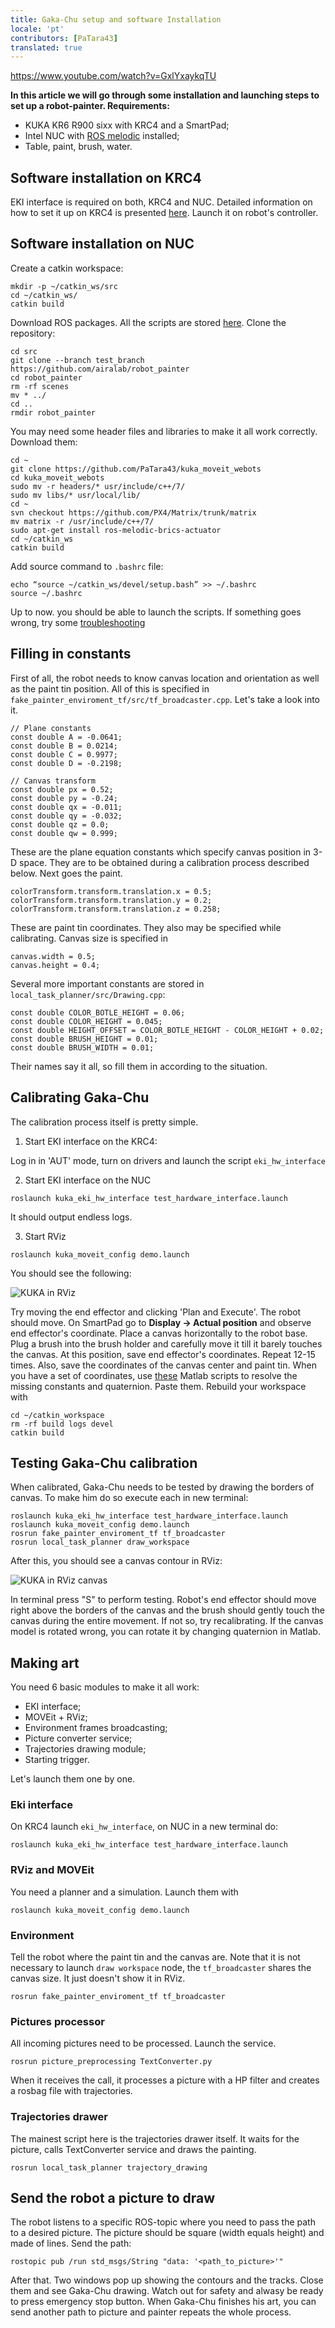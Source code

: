 ```yaml
---
title: Gaka-Chu setup and software Installation
locale: 'pt' 
contributors: [PaTara43]
translated: true
---
```


https://www.youtube.com/watch?v=GxlYxaykqTU

**In this article we will go through some installation and launching steps to set up a robot-painter. Requirements:**
- KUKA KR6 R900 sixx with KRC4 and a SmartPad;
- Intel NUC with [ROS melodic](http://wiki.ros.org/melodic/Installation/Ubuntu) installed;
- Table, paint, brush, water.

## Software installation on KRC4
EKI interface is required on both, KRC4 and NUC. Detailed information on how to set it up on KRC4 is presented [here](https://github.com/AlexeiOvcharov/kuka_experimental/tree/a915bf4e932990379c84164713e7ae11a24a2a13/kuka_eki_hw_interface/krl). Launch it on robot's controller.

## Software installation on NUC
Create a catkin workspace:
```
mkdir -p ~/catkin_ws/src
cd ~/catkin_ws/
catkin build
```
Download ROS packages. All the scripts are stored [here](https://github.com/airalab/robot_painter/tree/test_branch). Clone the repository:
```
cd src
git clone --branch test_branch https://github.com/airalab/robot_painter
cd robot_painter
rm -rf scenes
mv * ../
cd ..
rmdir robot_painter
```
You may need some header files and libraries to make it all work correctly. Download them:
```
cd ~
git clone https://github.com/PaTara43/kuka_moveit_webots
cd kuka_moveit_webots
sudo mv -r headers/* usr/include/c++/7/
sudo mv libs/* usr/local/lib/
cd ~
svn checkout https://github.com/PX4/Matrix/trunk/matrix
mv matrix -r /usr/include/c++/7/
sudo apt-get install ros-melodic-brics-actuator
cd ~/catkin_ws
catkin build
```
Add source command to `.bashrc` file:
```
echo “source ~/catkin_ws/devel/setup.bash” >> ~/.bashrc
source ~/.bashrc
```
Up to now. you should be able to launch the scripts. If something goes wrong, try some [troubleshooting](https://github.com/airalab/robot_painter/issues)

## Filling in constants
First of all, the robot needs to know canvas location and orientation as well as the paint tin position. All of this is specified in `fake_painter_enviroment_tf/src/tf_broadcaster.cpp`. Let's take a look into it.
```
// Plane constants
const double A = -0.0641;
const double B = 0.0214;
const double C = 0.9977;
const double D = -0.2198;

// Canvas transform
const double px = 0.52;
const double py = -0.24;
const double qx = -0.011;
const double qy = -0.032;
const double qz = 0.0;
const double qw = 0.999;
```
These are the plane equation constants which specify canvas position in 3-D space. They are to be obtained during a calibration process described below. Next goes the paint.
```
colorTransform.transform.translation.x = 0.5;
colorTransform.transform.translation.y = 0.2;
colorTransform.transform.translation.z = 0.258;
```
These are paint tin coordinates. They also may be specified while calibrating. Canvas size is specified in
```
canvas.width = 0.5;
canvas.height = 0.4;
```
Several more important constants are stored in `local_task_planner/src/Drawing.cpp`:
```
const double COLOR_BOTLE_HEIGHT = 0.06;
const double COLOR_HEIGHT = 0.045;
const double HEIGHT_OFFSET = COLOR_BOTLE_HEIGHT - COLOR_HEIGHT + 0.02;
const double BRUSH_HEIGHT = 0.01;
const double BRUSH_WIDTH = 0.01;
```
Their names say it all, so fill them in according to the situation.

## Calibrating Gaka-Chu
The calibration process itself is pretty simple.

1) Start EKI interface on the KRC4:

Log in in 'AUT' mode, turn on drivers and launch the script `eki_hw_interface`

2) Start EKI interface on the NUC
```
roslaunch kuka_eki_hw_interface test_hardware_interface.launch
```
It should output endless logs.

3) Start RViz
```
roslaunch kuka_moveit_config demo.launch
```
You should see the following:

![KUKA in RViz](./images/kuka-real/kuka_rviz.png "KUKA in RViz")

Try moving the end effector and clicking 'Plan and Execute'. The robot should move. On SmartPad go to **Display -> Actual position** and observe end effector's coordinate. Place a canvas horizontally to the robot base. Plug a brush into the brush holder and carefully move it till it barely touches the canvas. At this position, save end effector's coordinates. Repeat 12-15 times. Also, save the coordinates of the canvas center and paint tin.
When you have a set of coordinates, use [these](https://github.com/nakata5321/Matlab_scripts_gaka-chu) Matlab scripts to resolve the missing constants and quaternion. Paste them. Rebuild your workspace with
```
cd ~/catkin_workspace
rm -rf build logs devel
catkin build
```

## Testing Gaka-Chu calibration
When calibrated, Gaka-Chu needs to be tested by drawing the borders of canvas. To make him do so execute each in new terminal:
```
roslaunch kuka_eki_hw_interface test_hardware_interface.launch
roslaunch kuka_moveit_config demo.launch
rosrun fake_painter_enviroment_tf tf_broadcaster
rosrun local_task_planner draw_workspace
```
After this, you should see a canvas contour in RViz:

![KUKA in RViz canvas](./images/kuka-real/kuka_rviz_canvas.png "KUKA in RViz canvas")

In terminal press "S" to perform testing. Robot's end effector should move right above the borders of the canvas and the brush should gently touch the canvas during the entire movement. If not so, try recalibrating. If the canvas model is rotated wrong, you can rotate it by changing quaternion in Matlab.

## Making art
You need 6 basic modules to make it all work:
- EKI interface;
- MOVEit + RViz;
- Environment frames broadcasting;
- Picture converter service;
- Trajectories drawing module;
- Starting trigger.

Let's launch them one by one.

### Eki interface
On KRC4 launch `eki_hw_interface`, on NUC in a new terminal do:
```
roslaunch kuka_eki_hw_interface test_hardware_interface.launch
```

### RViz and MOVEit
You need a planner and a simulation. Launch them with
```
roslaunch kuka_moveit_config demo.launch
```

### Environment
Tell the robot where the paint tin and the canvas are. Note that it is not necessary to launch `draw workspace` node, the `tf_broadcaster` shares the canvas size. It just doesn't show it in RViz.
```
rosrun fake_painter_enviroment_tf tf_broadcaster
```

### Pictures processor
All incoming pictures need to be processed. Launch the service.
```
rosrun picture_preprocessing TextConverter.py
```
When it receives the call, it processes a picture with a HP filter and creates a rosbag file with trajectories.

### Trajectories drawer
The mainest script here is the trajectories drawer itself. It waits for the picture, calls TextConverter service and draws the painting.
```
rosrun local_task_planner trajectory_drawing
```

## Send the robot a picture to draw
The robot listens to a specific ROS-topic where you need to pass the path to a desired picture. The picture should be square (width equals height) and made of lines. Send the path:
```
rostopic pub /run std_msgs/String "data: '<path_to_picture>'"
```
After that. Two windows pop up showing the contours and the tracks. Close them and see Gaka-Chu drawing. Watch out for safety and alwasy be ready to press emergency stop button.
When Gaka-Chu finishes his art, you can send another path to picture and painter repeats the whole process.
